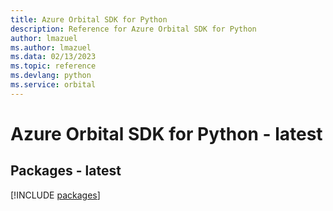 ```yaml
---
title: Azure Orbital SDK for Python
description: Reference for Azure Orbital SDK for Python
author: lmazuel
ms.author: lmazuel
ms.data: 02/13/2023
ms.topic: reference
ms.devlang: python
ms.service: orbital
---
```

# Azure Orbital SDK for Python - latest
## Packages - latest
[!INCLUDE [packages](orbital-index.md)]